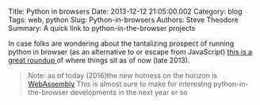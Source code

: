 Title: Python in browsers
Date: 2013-12-12 21:05:00.002
Category: blog
Tags: web, python
Slug: Python-in-browsers
Authors: Steve Theodore
Summary: A quick link to python-in-the-browser projects

In case folks are wondering about the tantalizing prospect of running python in browser (as an alternative to or escape from JavaScript) [this is a great roundup ](http://stromberg.dnsalias.org/~strombrg/pybrowser/python-browser.html)of where things sit as of now (late 2013).

> Note: as of today (2016)the new hotness on the horizon is [WebAssembly](https://hacks.mozilla.org/2015/12/compiling-to-webassembly-its-happening/) This is almost sure to make for interestng python-in-the-browser developments in the next year or so

